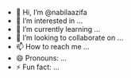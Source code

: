 - 👋 Hi, I’m @nabilaazifa
- 👀 I’m interested in ...
- 🌱 I’m currently learning ...
- 💞️ I’m looking to collaborate on ...
- 📫 How to reach me ...
- 😄 Pronouns: ...
- ⚡ Fun fact: ...

<!---
nabilaazifa/nabilaazifa is a ✨ special ✨ repository because its `README.md` (this file) appears on your GitHub profile.
You can click the Preview link to take a look at your changes.
--->
